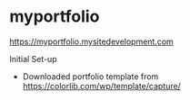 # myportfolio
https://myportfolio.mysitedevelopment.com

Initial Set-up
- Downloaded portfolio template from https://colorlib.com/wp/template/capture/